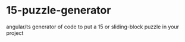 # 15-puzzle-generator
angular/ts generator of code to put a 15 or sliding-block puzzle in your project
